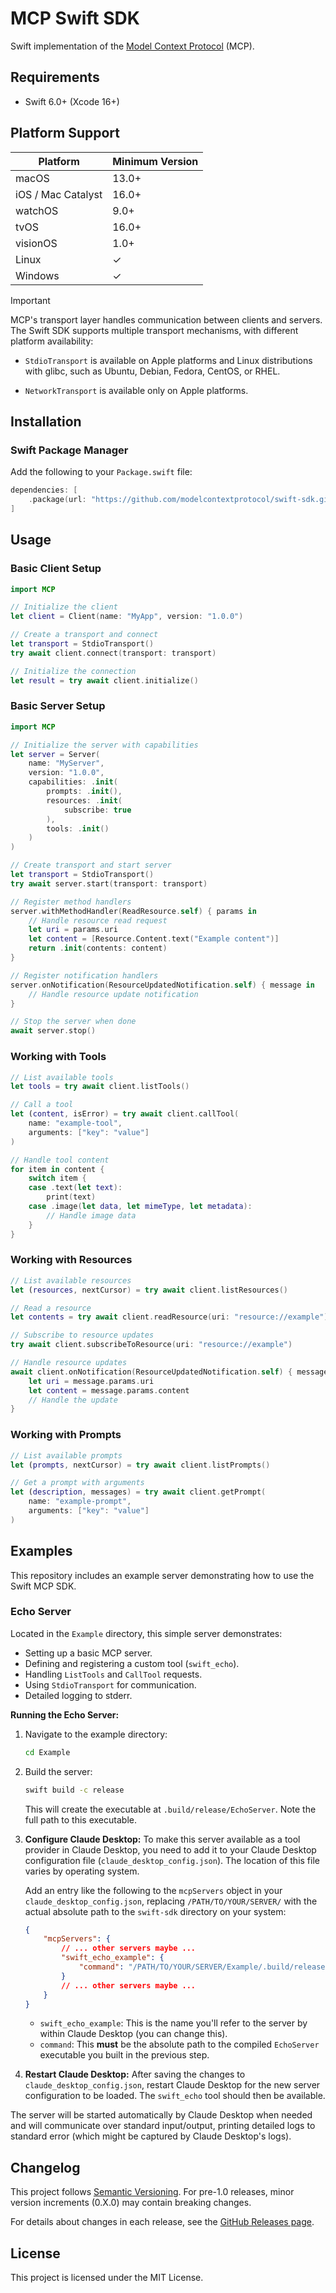 # MCP Swift SDK

Swift implementation of the [Model Context Protocol][mcp] (MCP).

## Requirements

- Swift 6.0+ (Xcode 16+)

## Platform Support

| Platform | Minimum Version |
|----------|----------------|
| macOS | 13.0+ |
| iOS / Mac Catalyst | 16.0+ |
| watchOS | 9.0+ |
| tvOS | 16.0+ |
| visionOS | 1.0+ |
| Linux | ✓ |
| Windows | ✓ |

> [!IMPORTANT]  
> MCP's transport layer handles communication between clients and servers.
> The Swift SDK supports multiple transport mechanisms,
> with different platform availability:
>
> * `StdioTransport` is available on Apple platforms 
>   and Linux distributions with glibc, such as
>   Ubuntu, Debian, Fedora, CentOS, or RHEL. 
>
> * `NetworkTransport` is available only on Apple platforms.

## Installation

### Swift Package Manager

Add the following to your `Package.swift` file:

```swift
dependencies: [
    .package(url: "https://github.com/modelcontextprotocol/swift-sdk.git", from: "0.7.1")
]
```

## Usage

### Basic Client Setup

```swift
import MCP

// Initialize the client
let client = Client(name: "MyApp", version: "1.0.0")

// Create a transport and connect
let transport = StdioTransport()
try await client.connect(transport: transport)

// Initialize the connection
let result = try await client.initialize()
```

### Basic Server Setup

```swift
import MCP

// Initialize the server with capabilities
let server = Server(
    name: "MyServer", 
    version: "1.0.0",
    capabilities: .init(
        prompts: .init(),
        resources: .init(
            subscribe: true
        ),
        tools: .init()
    )
)

// Create transport and start server
let transport = StdioTransport()
try await server.start(transport: transport)

// Register method handlers
server.withMethodHandler(ReadResource.self) { params in
    // Handle resource read request
    let uri = params.uri
    let content = [Resource.Content.text("Example content")]
    return .init(contents: content)
}

// Register notification handlers
server.onNotification(ResourceUpdatedNotification.self) { message in
    // Handle resource update notification
}

// Stop the server when done
await server.stop()
```

### Working with Tools

```swift
// List available tools
let tools = try await client.listTools()

// Call a tool
let (content, isError) = try await client.callTool(
    name: "example-tool", 
    arguments: ["key": "value"]
)

// Handle tool content
for item in content {
    switch item {
    case .text(let text):
        print(text)
    case .image(let data, let mimeType, let metadata):
        // Handle image data
    }
}
```

### Working with Resources

```swift
// List available resources
let (resources, nextCursor) = try await client.listResources()

// Read a resource
let contents = try await client.readResource(uri: "resource://example")

// Subscribe to resource updates
try await client.subscribeToResource(uri: "resource://example")

// Handle resource updates
await client.onNotification(ResourceUpdatedNotification.self) { message in
    let uri = message.params.uri
    let content = message.params.content
    // Handle the update
}
```

### Working with Prompts

```swift
// List available prompts
let (prompts, nextCursor) = try await client.listPrompts()

// Get a prompt with arguments
let (description, messages) = try await client.getPrompt(
    name: "example-prompt",
    arguments: ["key": "value"]
)
```

## Examples

This repository includes an example server demonstrating how to use the Swift MCP SDK.

### Echo Server

Located in the `Example` directory, this simple server demonstrates:
*   Setting up a basic MCP server.
*   Defining and registering a custom tool (`swift_echo`).
*   Handling `ListTools` and `CallTool` requests.
*   Using `StdioTransport` for communication.
*   Detailed logging to stderr.

**Running the Echo Server:**

1.  Navigate to the example directory:
    ```bash
    cd Example 
    ```
2.  Build the server:
    ```bash
    swift build -c release 
    ```
    This will create the executable at `.build/release/EchoServer`. Note the full path to this executable.

3.  **Configure Claude Desktop:**
    To make this server available as a tool provider in Claude Desktop, you need to add it to your Claude Desktop configuration file (`claude_desktop_config.json`). The location of this file varies by operating system.

    Add an entry like the following to the `mcpServers` object in your `claude_desktop_config.json`, replacing `/PATH/TO/YOUR/SERVER/` with the actual absolute path to the `swift-sdk` directory on your system:

    ```json
    {
        "mcpServers": {
            // ... other servers maybe ...
            "swift_echo_example": {
                "command": "/PATH/TO/YOUR/SERVER/Example/.build/release/dummy-mcp-server"
            }
            // ... other servers maybe ...
        }
    }
    ```
    *   `swift_echo_example`: This is the name you'll refer to the server by within Claude Desktop (you can change this).
    *   `command`: This **must** be the absolute path to the compiled `EchoServer` executable you built in the previous step.

4.  **Restart Claude Desktop:** After saving the changes to `claude_desktop_config.json`, restart Claude Desktop for the new server configuration to be loaded. The `swift_echo` tool should then be available.

The server will be started automatically by Claude Desktop when needed and will communicate over standard input/output, printing detailed logs to standard error (which might be captured by Claude Desktop's logs).

## Changelog

This project follows [Semantic Versioning](https://semver.org/). 
For pre-1.0 releases, minor version increments (0.X.0) may contain breaking changes.

For details about changes in each release, 
see the [GitHub Releases page](https://github.com/modelcontextprotocol/swift-sdk/releases).

## License

This project is licensed under the MIT License.

[mcp]: https://modelcontextprotocol.io
